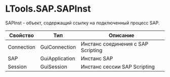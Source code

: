 # LTools.SAP.SAPInst

SAPInst - объект, содержащий ссылку на подключенный процесс SAP.

| Свойство        | Тип                      | Описание                |
| --------------- | ------------------------ | ----------------------- |
| Connection      | GuiConnection            | Инстанс соединения с SAP Scripting |
| SAP             | GuiApplication           | Инстанс SAP             |
| Session         | GuiSession               | Инстанс сессии SAP Scripting |

